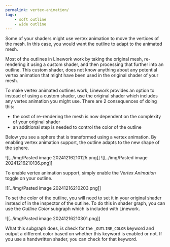 ```yaml
---
permalink: vertex-animation/
tags:
    - soft outline
    - wide outline
---
```


Some of your shaders might use vertex animation to move the vertices of the mesh. In this case, you would want the outline to adapt to the animated mesh.

Most of the outlines in Linework work by taking the original mesh, re-rendering it using a custom shader, and then processing that further into an outline. This custom shader, does not know anything about any potential vertex animation that might have been used in the original shader of your mesh.

To make vertex animated outlines work, Linework provides an option to instead of using a custom shader, use the original shader which includes any vertex animation you might use. There are 2 consequences of doing this:

- the cost of re-rendering the mesh is now dependent on the complexity of your original shader
- an additional step is needed to control the color of the outline

Below you see a sphere that is transformed using a vertex animation. By enabling vertex animation support, the outline adapts to the new shape of the sphere.

<div class="images-row">
![[../img/Pasted image 20241216210125.png]]
![[../img/Pasted image 20241216210136.png]]
</div>

To enable vertex animation support, simply enable the *Vertex Animation* toggle on your outline.

![[../img/Pasted image 20241216210203.png]]

To set the color of the outline, you will need to set it in your original shader instead of in the inspector of the outline. To do this in shader graph, you can use the *Outline Color* subgraph which is included with Linework.

![[../img/Pasted image 20241216210301.png]]

What this subgraph does, is check for the `_OUTLINE_COLOR` keyword and output a different color based on whether this keyword is enabled or not. If you use a handwritten shader, you can check for that keyword.